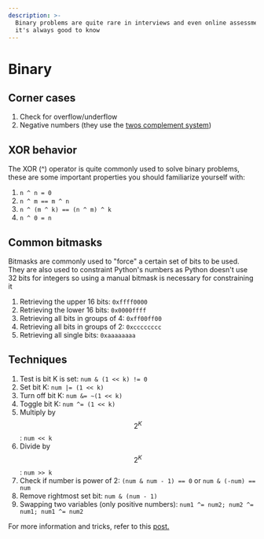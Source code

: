 ```yaml
---
description: >-
  Binary problems are quite rare in interviews and even online assessments but
  it's always good to know
---
```


# Binary

## Corner cases

1. Check for overflow/underflow
2. Negative numbers (they use the [twos complement system](https://en.wikipedia.org/wiki/Two's\_complement))

## XOR behavior

The XOR (^) operator is quite commonly used to solve binary problems, these are some important properties you should familiarize yourself with:

1. `n ^ n = 0`
2. `n ^ m == m ^ n`
3. `n ^ (m ^ k) == (n ^ m) ^ k`
4. `n ^ 0 = n`

## Common bitmasks

Bitmasks are commonly used to "force" a certain set of bits to be used. They are also used to constraint Python's numbers as Python doesn't use 32 bits for integers so using a manual bitmask is necessary for constraining it

1. Retrieving the upper 16 bits: `0xffff0000`
2. Retrieving the lower 16 bits: `0x0000ffff`
3. Retrieving all bits in groups of 4: `0xff00ff00`
4. Retrieving all bits in groups of 2: `0xcccccccc`
5. Retrieving all single bits: `0xaaaaaaaa`

## Techniques

1. Test is bit K is set: `num & (1 << k) != 0`
2. Set bit K: `num |= (1 << k)`
3. Turn off bit K: `num &= ~(1 << k)`
4. Toggle bit K: `num ^= (1 << k)`
5. Multiply by $$2^K$$: `num << k`
6. Divide by $$2^K$$: `num >> k`
7. Check if number is power of 2: `(num & num - 1) == 0` or `num & (-num) == num`
8. Remove rightmost set bit: `num & (num - 1)`
9. Swapping two variables (only positive numbers): `num1 ^= num2; num2 ^= num1; num1 ^= num2`

For more information and tricks, refer to this [post.](https://leetcode.com/problems/sum-of-two-integers/solutions/84278/a-summary-how-to-use-bit-manipulation-to-solve-problems-easily-and-efficiently/)

